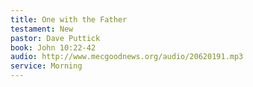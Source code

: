 ```yaml
---
title: One with the Father
testament: New
pastor: Dave Puttick
book: John 10:22-42
audio: http://www.mecgoodnews.org/audio/20620191.mp3
service: Morning
---
```


